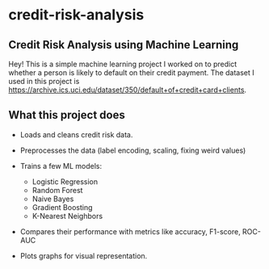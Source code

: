 # credit-risk-analysis
## Credit Risk Analysis using Machine Learning

Hey! This is a simple machine learning project I worked on to predict whether a person is likely to default on their credit payment.
The dataset I used in this project is https://archive.ics.uci.edu/dataset/350/default+of+credit+card+clients. 

## What this project does

- Loads and cleans credit risk data.
- Preprocesses the data (label encoding, scaling, fixing weird values)
- Trains a few ML models:
  - Logistic Regression
  - Random Forest
  - Naive Bayes
  - Gradient Boosting
  - K-Nearest Neighbors

- Compares their performance with metrics like accuracy, F1-score, ROC-AUC
- Plots graphs for visual representation.
